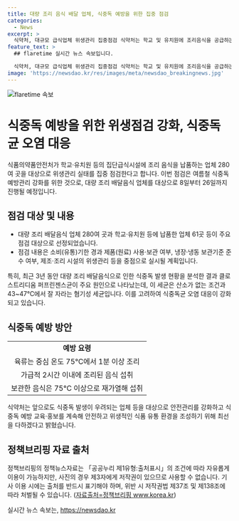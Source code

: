 ```yaml
---
title: 대량 조리 음식 배달 업체, 식중독 예방을 위한 집중 점검
categories:
  - News
excerpt: >
  식약처, 대규모 급식업체 위생관리 집중점검 식약처는 학교 및 유치원에 조리음식을 공급하는 280여 곳의 업체를 대상으로 위생관리를 강화하기로 했다. 특히, 여름철 식중독을 예방하기 위해 오는 8일부터 26일까지 이 과정을 실시할 예정이며, 이 점검에는 냉장·냉동 보관 여부, 제조·조리 시설의 위생관리 등이 포함된다. 또한 대량 조리 음식 식중독 예방요령과 교육·홍보도 진행할 예정이며, 최근 3년간의 식중독 발생 현황을 분석한 결과를 공개했다. 해당 부서는 식중독 발생이 우려되는 업체 등을 대상으로 안전관리를 강화하고 식중독 예방 교육·홍보를 계속할 것이라고 밝혀 보도했다.
feature_text: >
  ## flaretime 실시간 뉴스 속보입니다.

  식약처, 대규모 급식업체 위생관리 집중점검 식약처는 학교 및 유치원에 조리음식을 공급하는 280여 곳의 업체를 대상으로 위생관리를 강화하기로 했다. 특히, 여름철 식중독을 예방하기 위해 오는 8일부터 26일까지 이 과정을 실시할 예정이며, 이 점검에는 냉장·냉동 보관 여부, 제조·조리 시설의 위생관리 등이 포함된다. 또한 대량 조리 음식 식중독 예방요령과 교육·홍보도 진행할 예정이며, 최근 3년간의 식중독 발생 현황을 분석한 결과를 공개했다. 해당 부서는 식중독 발생이 우려되는 업체 등을 대상으로 안전관리를 강화하고 식중독 예방 교육·홍보를 계속할 것이라고 밝혀 보도했다.
image: 'https://newsdao.kr/res/images/meta/newsdao_breakingnews.jpg'
---
```


<p><img src="https://newsdao.kr/res/images/meta/newsdao_breakingnews.jpg" alt="flaretime 속보" /></p>

<h1>식중독 예방을 위한 위생점검 강화, 식중독균 오염 대응</h1>

<p data-ke-size="size16">식품의약품안전처가 학교·유치원 등의 집단급식시설에 조리 음식을 납품하는 업체 280여 곳을 대상으로 위생관리 실태를 집중 점검한다고 합니다. 이번 점검은 여름철 식중독 예방관리 강화를 위한 것으로, 대량 조리 배달음식 업체를 대상으로 8일부터 26일까지 진행될 예정입니다.</p>

<h2 data-ke-size="size26">점검 대상 및 내용</h2>

<ul>
    <li>대량 조리 배달음식 업체 280여 곳과 학교·유치원 등에 납품한 업체 61곳 등이 주요 점검 대상으로 선정되었습니다.</li>
    <li>점검 내용은 소비(유통)기한 경과 제품(원료) 사용·보관 여부, 냉장·냉동 보관기준 준수 여부, 제조·조리 시설의 위생관리 등을 중점으로 실시될 계획입니다.</li>
</ul>

<p data-ke-size="size16">특히, 최근 3년 동안 대량 조리 배달음식으로 인한 식중독 발생 현황을 분석한 결과 클로스트리디움 퍼프린젠스균이 주요 원인으로 나타났는데, 이 세균은 산소가 없는 조건과 43~47℃에서 잘 자라는 혐기성 세균입니다. 이를 고려하여 식중독균 오염 대응이 강화되고 있습니다.</p>

<h2 data-ke-size="size26">식중독 예방 방안</h2>

<table>
    <tr>
        <td style="text-align: center; height: 17px;"><b>예방 요령</b></td>
    </tr>
    <tr>
        <td style="text-align: center; height: 17px;">육류는 중심 온도 75℃에서 1분 이상 조리</td>
    </tr>
    <tr>
        <td style="text-align: center; height: 17px;">가급적 2시간 이내에 조리된 음식 섭취</td>
    </tr>
    <tr>
        <td style="text-align: center; height: 17px;">보관한 음식은 75℃ 이상으로 재가열해 섭취</td>
    </tr>
</table>

<p data-ke-size="size16">식약처는 앞으로도 식중독 발생이 우려되는 업체 등을 대상으로 안전관리를 강화하고 식중독 예방 교육·홍보를 계속해 안전하고 위생적인 식품 유통 환경을 조성하기 위해 최선을 다하겠다고 밝혔습니다.</p>

<h2 data-ke-size="size26">정책브리핑 자료 출처</h2>

<p data-ke-size="size16">정책브리핑의 정책뉴스자료는 「공공누리 제1유형:출처표시」의 조건에 따라 자유롭게 이용이 가능하지만, 사진의 경우 제3자에게 저작권이 있으므로 사용할 수 없습니다. 기사 이용 시에는 출처를 반드시 표기해야 하며, 위반 시 저작권법 제37조 및 제138조에 따라 처벌될 수 있습니다. (<a href="http://www.korea.kr">자료출처=정책브리핑 www.korea.kr</a>)</p>
실시간 뉴스 속보는, <a href="https://newsdao.kr" rel="dofollow">https://newsdao.kr</a>


